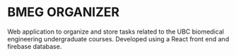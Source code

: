 # BMEG ORGANIZER

Web application to organize and store tasks related to the UBC biomedical engineering undergraduate courses. Developed using a React front end and firebase database.
